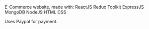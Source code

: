 E-Commerce website, made with:
ReactJS
Redux Toolkit
ExpressJS
MongoDB
NodeJS
HTML
CSS

Uses Paypal for payment.

